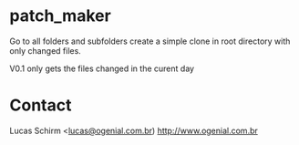 # patch_maker
Go to all folders and subfolders create a simple clone in root directory with only changed files. 

V0.1 only gets the files changed in the curent day

# Contact
Lucas Schirm <lucas@ogenial.com.br)
http://www.ogenial.com.br

